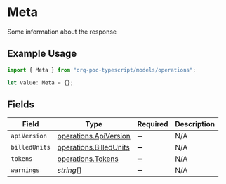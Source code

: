 # Meta

Some information about the response

## Example Usage

```typescript
import { Meta } from "orq-poc-typescript/models/operations";

let value: Meta = {};
```

## Fields

| Field                                                            | Type                                                             | Required                                                         | Description                                                      |
| ---------------------------------------------------------------- | ---------------------------------------------------------------- | ---------------------------------------------------------------- | ---------------------------------------------------------------- |
| `apiVersion`                                                     | [operations.ApiVersion](../../models/operations/apiversion.md)   | :heavy_minus_sign:                                               | N/A                                                              |
| `billedUnits`                                                    | [operations.BilledUnits](../../models/operations/billedunits.md) | :heavy_minus_sign:                                               | N/A                                                              |
| `tokens`                                                         | [operations.Tokens](../../models/operations/tokens.md)           | :heavy_minus_sign:                                               | N/A                                                              |
| `warnings`                                                       | *string*[]                                                       | :heavy_minus_sign:                                               | N/A                                                              |